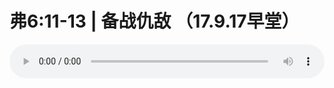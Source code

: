 # 弗6:11-13 | 备战仇敌 （17.9.17早堂）

<audio style="width: 100%;" preload="false" controls controlslist="nodownload"><source src="//cdn.wechat.edu.pl/audio/mp3/old/12170.mp3" type="audio/mpeg">Your browser does not support the audio element.</audio>


